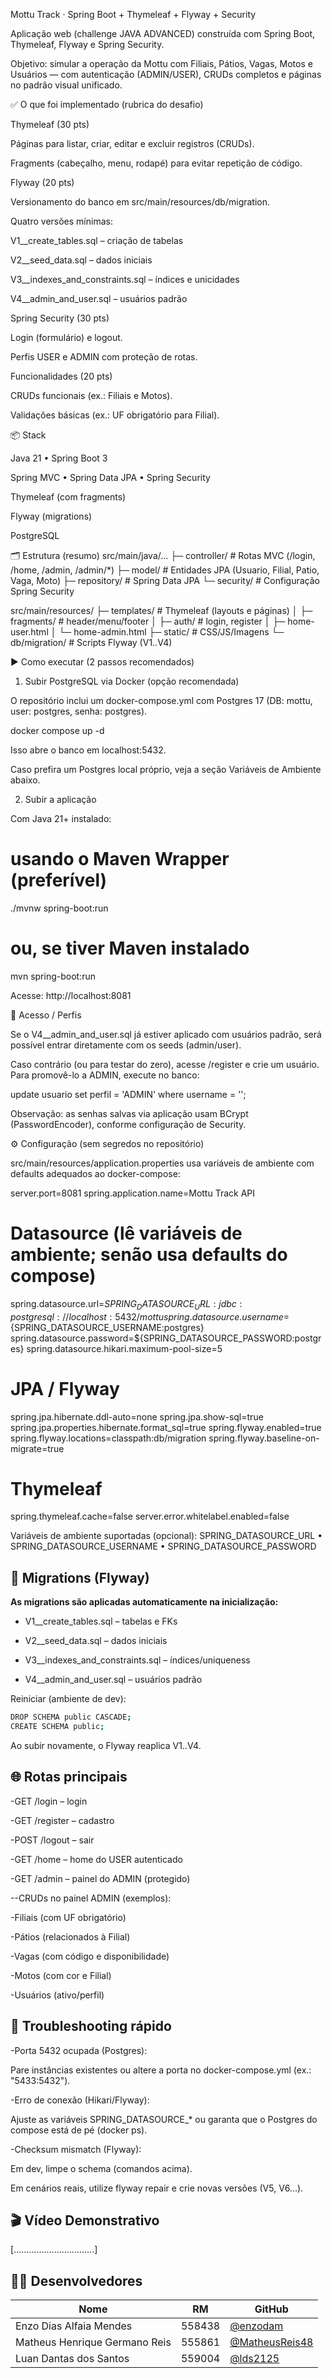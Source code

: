 Mottu Track · Spring Boot + Thymeleaf + Flyway + Security

Aplicação web (challenge JAVA ADVANCED) construída com Spring Boot, Thymeleaf, Flyway e Spring Security.

Objetivo: simular a operação da Mottu com Filiais, Pátios, Vagas, Motos e Usuários — com autenticação (ADMIN/USER), CRUDs completos e páginas no padrão visual unificado.

✅ O que foi implementado (rubrica do desafio)

Thymeleaf (30 pts)

Páginas para listar, criar, editar e excluir registros (CRUDs).

Fragments (cabeçalho, menu, rodapé) para evitar repetição de código.

Flyway (20 pts)

Versionamento do banco em src/main/resources/db/migration.

Quatro versões mínimas:

V1__create_tables.sql – criação de tabelas

V2__seed_data.sql – dados iniciais

V3__indexes_and_constraints.sql – índices e unicidades

V4__admin_and_user.sql – usuários padrão

Spring Security (30 pts)

Login (formulário) e logout.

Perfis USER e ADMIN com proteção de rotas.

Funcionalidades (20 pts)

CRUDs funcionais (ex.: Filiais e Motos).

Validações básicas (ex.: UF obrigatório para Filial).

📦 Stack

Java 21 • Spring Boot 3

Spring MVC • Spring Data JPA • Spring Security

Thymeleaf (com fragments)

Flyway (migrations)

PostgreSQL

🗂️ Estrutura (resumo)
src/main/java/...
  ├─ controller/      # Rotas MVC (/login, /home, /admin, /admin/*)
  ├─ model/           # Entidades JPA (Usuario, Filial, Patio, Vaga, Moto)
  ├─ repository/      # Spring Data JPA
  └─ security/        # Configuração Spring Security

src/main/resources/
  ├─ templates/       # Thymeleaf (layouts e páginas)
  │   ├─ fragments/   # header/menu/footer
  │   ├─ auth/        # login, register
  │   ├─ home-user.html
  │   └─ home-admin.html
  ├─ static/          # CSS/JS/Imagens
  └─ db/migration/    # Scripts Flyway (V1..V4)

▶️ Como executar (2 passos recomendados)
1) Subir PostgreSQL via Docker (opção recomendada)

O repositório inclui um docker-compose.yml com Postgres 17 (DB: mottu, user: postgres, senha: postgres).

docker compose up -d


Isso abre o banco em localhost:5432.

Caso prefira um Postgres local próprio, veja a seção Variáveis de Ambiente abaixo.

2) Subir a aplicação

Com Java 21+ instalado:

# usando o Maven Wrapper (preferível)
./mvnw spring-boot:run

# ou, se tiver Maven instalado
mvn spring-boot:run


Acesse: http://localhost:8081

🔐 Acesso / Perfis

Se o V4__admin_and_user.sql já estiver aplicado com usuários padrão, será possível entrar diretamente com os seeds (admin/user).

Caso contrário (ou para testar do zero), acesse /register e crie um usuário.
Para promovê-lo a ADMIN, execute no banco:

update usuario set perfil = 'ADMIN' where username = '<seu-username>';


Observação: as senhas salvas via aplicação usam BCrypt (PasswordEncoder), conforme configuração de Security.

⚙️ Configuração (sem segredos no repositório)

src/main/resources/application.properties usa variáveis de ambiente com defaults adequados ao docker-compose:

server.port=8081
spring.application.name=Mottu Track API

# Datasource (lê variáveis de ambiente; senão usa defaults do compose)
spring.datasource.url=${SPRING_DATASOURCE_URL:jdbc:postgresql://localhost:5432/mottu}
spring.datasource.username=${SPRING_DATASOURCE_USERNAME:postgres}
spring.datasource.password=${SPRING_DATASOURCE_PASSWORD:postgres}
spring.datasource.hikari.maximum-pool-size=5

# JPA / Flyway
spring.jpa.hibernate.ddl-auto=none
spring.jpa.show-sql=true
spring.jpa.properties.hibernate.format_sql=true
spring.flyway.enabled=true
spring.flyway.locations=classpath:db/migration
spring.flyway.baseline-on-migrate=true

# Thymeleaf
spring.thymeleaf.cache=false
server.error.whitelabel.enabled=false


Variáveis de ambiente suportadas (opcional):
SPRING_DATASOURCE_URL • SPRING_DATASOURCE_USERNAME • SPRING_DATASOURCE_PASSWORD

## 🔀 Migrations (Flyway)

**As migrations são aplicadas automaticamente na inicialização:**


* V1__create_tables.sql – tabelas e FKs

* V2__seed_data.sql – dados iniciais

* V3__indexes_and_constraints.sql – índices/uniqueness

* V4__admin_and_user.sql – usuários padrão

Reiniciar (ambiente de dev):

```bash
DROP SCHEMA public CASCADE;
CREATE SCHEMA public;
```

Ao subir novamente, o Flyway reaplica V1..V4.

## 🌐 Rotas principais

-GET /login – login

-GET /register – cadastro

-POST /logout – sair

-GET /home – home do USER autenticado

-GET /admin – painel do ADMIN (protegido)


--CRUDs no painel ADMIN (exemplos):

-Filiais (com UF obrigatório)

-Pátios (relacionados à Filial)

-Vagas (com código e disponibilidade)

-Motos (com cor e Filial)

-Usuários (ativo/perfil)

## 🧯 Troubleshooting rápido

-Porta 5432 ocupada (Postgres):


Pare instâncias existentes ou altere a porta no docker-compose.yml (ex.: "5433:5432").


-Erro de conexão (Hikari/Flyway):


Ajuste as variáveis SPRING_DATASOURCE_* ou garanta que o Postgres do compose está de pé (docker ps).


-Checksum mismatch (Flyway):


Em dev, limpe o schema (comandos acima).


Em cenários reais, utilize flyway repair e crie novas versões (V5, V6…).

## 🎬 Vídeo Demonstrativo

[................................]


## 👨‍💻 Desenvolvedores

| Nome                          | RM      | GitHub |
|-------------------------------|---------|--------|
| Enzo Dias Alfaia Mendes       | 558438  | [@enzodam](https://github.com/enzodam) |
| Matheus Henrique Germano Reis | 555861  | [@MatheusReis48](https://github.com/MatheusReis48) |
| Luan Dantas dos Santos        | 559004  | [@lds2125](https://github.com/lds2125) |
